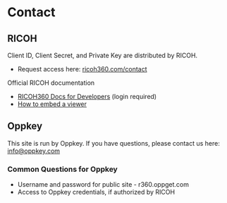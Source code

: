 # Contact

## RICOH

Client ID, Client Secret, and Private Key are distributed by RICOH.

* Request access here: [ricoh360.com/contact](https://www.ricoh360.com/contact/)

Official RICOH documentation

* [RICOH360 Docs for Developers](https://docs.ricoh360.com/partners/) (login required)
* [How to embed a viewer](https://ricoh360.notion.site/How-to-embed-a-viewer-43a82870c87d4a7db87b83cab1ea98a2)

## Oppkey

This site is run by Oppkey. If you have questions, please contact us here: info@oppkey.com

### Common Questions for Oppkey

* Username and password for public site - r360.oppget.com
* Access to Oppkey credentials, if authorized by RICOH
